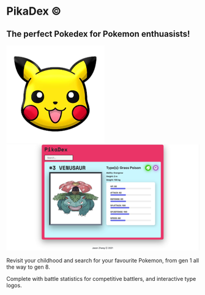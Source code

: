 # PikaDex ©

## The perfect Pokedex for Pokemon enthuasists!
<img src="/public/Pikachu.png" alt="My cool logo"/>
<img src="/public/Venusaur.png" alt="My cool logo"/>

Revisit your childhood and search for your favourite Pokemon, from gen 1 all the way to gen 8.

Complete with battle statistics for competitive battlers, and interactive type logos. 
